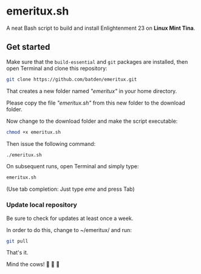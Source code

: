 # emeritux.sh

A neat Bash script to build and install Enlightenment 23 on **Linux Mint Tina**.

## Get started

Make sure that the `build-essential` and `git` packages are installed, then open Terminal and clone this repository:

```bash
git clone https://github.com/batden/emeritux.git
```

That creates a new folder named  _"emeritux"_  in your home directory.

Please copy the file  _"emeritux.sh"_  from this new folder to the download folder.

Now change to the download folder and make the script executable:

```bash
chmod +x emeritux.sh
```

Then issue the following command:

```bash
./emeritux.sh
```

On subsequent runs, open Terminal and simply type:

```bash
emeritux.sh
```

(Use tab completion: Just type  _eme_  and press Tab)

### Update local repository

Be sure to check for updates at least once a week.

In order to do this, change to ~/emeritux/ and run:

```bash
git pull
```

That's it.

Mind the cows! :cow2: :cow2:  :cow2:
